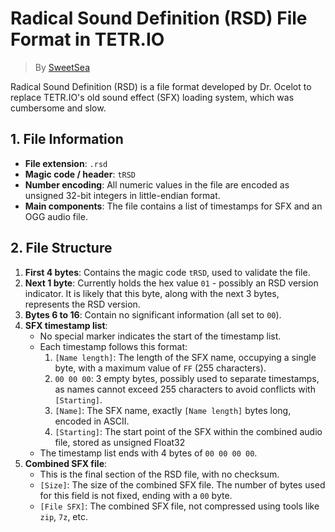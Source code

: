 # Radical Sound Definition (RSD) File Format in TETR.IO

> By [SweetSea](https://github.com/SweetSea-ButImNotSweet)

Radical Sound Definition (RSD) is a file format developed by Dr. Ocelot to replace TETR.IO's old sound effect (SFX) loading system, which was cumbersome and slow.

## 1. File Information

- **File extension**: `.rsd`
- **Magic code / header**: `tRSD`
- **Number encoding**: All numeric values in the file are encoded as unsigned 32-bit integers in little-endian format.
- **Main components**: The file contains a list of timestamps for SFX and an OGG audio file.

## 2. File Structure

1. **First 4 bytes**: Contains the magic code `tRSD`, used to validate the file.
2. **Next 1 byte**: Currently holds the hex value `01` - possibly an RSD version indicator. It is likely that this byte, along with the next 3 bytes, represents the RSD version.
3. **Bytes 6 to 16**: Contain no significant information (all set to `00`).
4. **SFX timestamp list**:
   - No special marker indicates the start of the timestamp list.
   - Each timestamp follows this format:
     1. `[Name length]`: The length of the SFX name, occupying a single byte, with a maximum value of `FF` (255 characters).
     2. `00 00 00`: 3 empty bytes, possibly used to separate timestamps, as names cannot exceed 255 characters to avoid conflicts with `[Starting]`.
     3. `[Name]`: The SFX name, exactly `[Name length]` bytes long, encoded in ASCII.
     4. `[Starting]`: The start point of the SFX within the combined audio file, stored as unsigned Float32
   - The timestamp list ends with 4 bytes of `00 00 00 00`.
5. **Combined SFX file**:
   - This is the final section of the RSD file, with no checksum.
   - `[Size]`: The size of the combined SFX file. The number of bytes used for this field is not fixed, ending with a `00` byte.
   - `[File SFX]`: The combined SFX file, not compressed using tools like `zip`, `7z`, etc.
